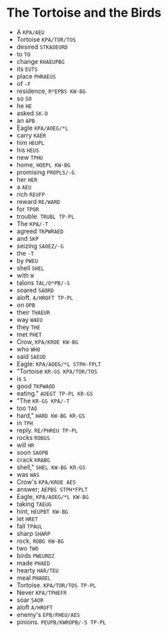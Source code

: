 # The Tortoise and the Birds

* A `KPA/AEU`
* Tortoise `KPA/TOR/TOS`
* desired `STKAOEURD`
* to `TO`
* change `KHAEUPBG`
* its `EUTS`
* place `PHRAEUS`
* of `-F`
* residence, `R*EPBS KW-BG`
* so `SO`
* he `HE`
* asked `SK-D`
* an `APB`
* Eagle `KPA/AOEG/*L`
* carry `KAER`
* him `HEUPL`
* his `HEUS`
* new `TPHU`
* home, `HOEPL KW-BG`
* promising `PROPLS/-G`
* her `HER`
* a `AEU`
* rich `REUFP`
* reward `RE/WARD`
* for `TPOR`
* trouble. `TRUBL TP-PL`
* The `KPA/-T`
* agreed `TKPWRAED`
* and `SKP`
* seizing `SAOEZ/-G`
* the `-T`
* by `PWEU`
* shell `SHEL`
* with `W`
* talons `TAL/O*PB/-S`
* soared `SAORD`
* aloft. `A/HROFT TP-PL`
* on `OPB`
* their `THAEUR`
* way `WAEU`
* they `THE`
* met `PHET`
* Crow, `KPA/KROE KW-BG`
* who `WHO`
* said `SAEUD`
* Eagle: `KPA/AOEG/*L STPH-FPLT`
* "Tortoise `KR-GS KPA/TOR/TOS`
* is `S`
* good `TKPWAOD`
* eating." `AOEGT TP-PL KR-GS`
* "The `KR-GS KPA/-T`
* too `TAO`
* hard," `HARD KW-BG KR-GS`
* in `TPH`
* reply. `RE/PHREU TP-PL`
* rocks `ROBGS`
* will `HR`
* soon `SAOPB`
* crack `KRABG`
* shell," `SHEL KW-BG KR-GS`
* was `WAS`
* Crow's `KPA/KROE AES`
* answer; `AEPBS STPH*FPLT`
* Eagle, `KPA/AOEG/*L KW-BG`
* taking `TAEUG`
* hint, `HEUPBT KW-BG`
* let `HRET`
* fall `TPAUL`
* sharp `SHARP`
* rock, `ROBG KW-BG`
* two `TWO`
* birds `PWEURDZ`
* made `PHAED`
* hearty `HAR/TEU`
* meal `PHAOEL`
* Tortoise. `KPA/TOR/TOS TP-PL`
* Never `KPA/TPHEFR`
* soar `SAOR`
* aloft `A/HROFT`
* enemy's `EPB/PHEU/AES`
* pinions. `PEUPB/KWROPB/-S TP-PL`
